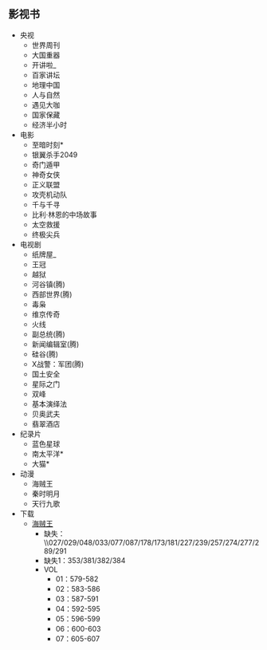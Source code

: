 ##  影视书

-   央视
    -   世界周刊
    -   大国重器
    -   开讲啦_
    -   百家讲坛
    -   地理中国
    -   人与自然
    -   遇见大咖
    -   国家保藏
    -   经济半小时
-   电影
    -   至暗时刻*
    -   银翼杀手2049
    -   奇门遁甲
    -   神奇女侠
    -   正义联盟
    -   攻壳机动队
    -   千与千寻
    -   比利·林恩的中场故事
    -   太空救援
    -   终极尖兵
-   电视剧
    -   纸牌屋_
    -   王冠
    -   越狱
    -   河谷镇(腾)
    -   西部世界(腾)
    -   毒枭
    -   维京传奇
    -   火线
    -   副总统(腾)
    -   新闻编辑室(腾)
    -   硅谷(腾)
    -   X战警：军团(腾)
    -   国土安全
    -   星际之门
    -   双峰
    -   基本演绎法
    -   贝奥武夫
    -   翡翠酒店
-   纪录片
    -   蓝色星球
    -   南太平洋*
    -   大猫*
-   动漫
    -   海贼王
    -   秦时明月
    -   天行九歌
-   下载
    -   [海贼王](http://www.kisssub.org/search.php?keyword=%E6%B5%B7%E8%B4%BC%E7%8E%8B+%E7%AE%80%E6%97%A5)
        -   缺失：\\\\027/029/048/033/077/087/178/173/181/227/239/257/274/277/289/291
        -   缺失1：353/381/382/384
        -   VOL
            -   01：579-582
            -   02：583-586
            -   03：587-591
            -   04：592-595
            -   05：596-599
            -   06：600-603
            -   07：605-607